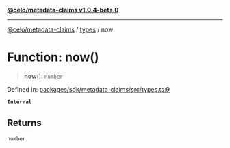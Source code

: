 [**@celo/metadata-claims v1.0.4-beta.0**](../../README.md)

***

[@celo/metadata-claims](../../README.md) / [types](../README.md) / now

# Function: now()

> **now**(): `number`

Defined in: [packages/sdk/metadata-claims/src/types.ts:9](https://github.com/celo-org/developer-tooling/blob/master/packages/sdk/metadata-claims/src/types.ts#L9)

**`Internal`**

## Returns

`number`
